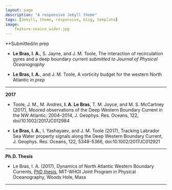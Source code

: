```yaml
---
layout: page
description: "A responsive Jekyll theme"
tags: [Jekyll, theme, responsive, blog, template]
image: 
    feature:seaice_wider.jpg
---
```


**Submitted/in prep

* **Le Bras, I. A.**, S. Jayne, and J. M. Toole, The interaction of recirculation gyres and a deep boundary current *submitted to Journal of Physical Oceanography*

* **Le Bras, I. A.**, and J. M. Toole, A vorticity budget for the western North Atlantic *in prep*

---

**2017**

* Toole, J. M., M. Andres, **I. A. Le Bras**, T. M. Joyce, and M. S. McCartney (2017), Moored observations of the Deep Western Boundary Current in the NW Atlantic: 2004–2014, J. Geophys. Res. Oceans, 122, doi/10.1002/2017JC012984


* **Le Bras, I. A.**, I. Yashayaev, and J. M. Toole (2017), Tracking Labrador Sea Water property signals along the Deep Western Boundary Current, J. Geophys. Res. Oceans, 122, 5348–5366, doi:10.1002/2017JC012921

---

**Ph.D. Thesis**

* Le Bras, I. A. (2017), Dynamics of North Atlantic Western Boundary Currents, [PhD thesis](https://dspace.mit.edu/handle/1721.1/109056), MIT-WHOI Joint Program in Physical Oceanography, Woods Hole, Mass

---
